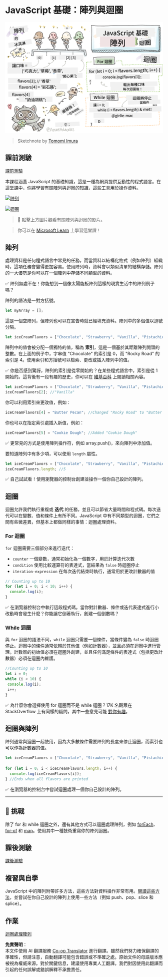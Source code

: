 <!--
CO_OP_TRANSLATOR_METADATA:
{
  "original_hash": "3f7f87871312cf6cc12662da7d973182",
  "translation_date": "2025-08-25T21:46:58+00:00",
  "source_file": "2-js-basics/4-arrays-loops/README.md",
  "language_code": "mo"
}
-->
# JavaScript 基礎：陣列與迴圈

![JavaScript 基礎 - 陣列](../../../../translated_images/webdev101-js-arrays.439d7528b8a294558d0e4302e448d193f8ad7495cc407539cc81f1afe904b470.mo.png)
> Sketchnote by [Tomomi Imura](https://twitter.com/girlie_mac)

## 課前測驗
[課前測驗](https://ff-quizzes.netlify.app/web/quiz/13)

本課程涵蓋 JavaScript 的基礎知識，這是一種為網頁提供互動性的程式語言。在這堂課中，你將學習有關陣列與迴圈的知識，這些工具用於操作資料。

[![陣列](https://img.youtube.com/vi/1U4qTyq02Xw/0.jpg)](https://youtube.com/watch?v=1U4qTyq02Xw "陣列")

[![迴圈](https://img.youtube.com/vi/Eeh7pxtTZ3k/0.jpg)](https://www.youtube.com/watch?v=Eeh7pxtTZ3k "迴圈")

> 🎥 點擊上方圖片觀看有關陣列與迴圈的影片。

> 你可以在 [Microsoft Learn](https://docs.microsoft.com/learn/modules/web-development-101-arrays/?WT.mc_id=academic-77807-sagibbon) 上學習這堂課！

## 陣列

處理資料是任何程式語言中常見的任務，而當資料以結構化格式（例如陣列）組織時，這項任務會變得更加容易。使用陣列時，資料會以類似清單的結構存儲。陣列的一大優勢是你可以在一個陣列中存儲不同類型的資料。

✅ 陣列無處不在！你能想到一個像太陽能板陣列這樣的現實生活中的陣列例子嗎？

陣列的語法是一對方括號。

```javascript
let myArray = [];
```

這是一個空陣列，但陣列也可以在宣告時就已經填充資料。陣列中的多個值以逗號分隔。

```javascript
let iceCreamFlavors = ["Chocolate", "Strawberry", "Vanilla", "Pistachio", "Rocky Road"];
```

陣列中的值會被分配一個獨特的值，稱為 **索引**，這是一個基於其距離陣列開頭的整數。在上面的例子中，字串值 "Chocolate" 的索引是 0，而 "Rocky Road" 的索引是 4。使用索引和方括號可以檢索、更改或插入陣列中的值。

✅ 你是否感到驚訝，陣列的索引是從零開始的？在某些程式語言中，索引是從 1 開始的。這背後有一段有趣的歷史，你可以在 [維基百科](https://en.wikipedia.org/wiki/Zero-based_numbering) 上閱讀相關內容。

```javascript
let iceCreamFlavors = ["Chocolate", "Strawberry", "Vanilla", "Pistachio", "Rocky Road"];
iceCreamFlavors[2]; //"Vanilla"
```

你可以利用索引來更改值，例如：

```javascript
iceCreamFlavors[4] = "Butter Pecan"; //Changed "Rocky Road" to "Butter Pecan"
```

你也可以在指定索引處插入新值，例如：

```javascript
iceCreamFlavors[5] = "Cookie Dough"; //Added "Cookie Dough"
```

✅ 更常見的方式是使用陣列操作符，例如 array.push()，來向陣列中添加值。

要知道陣列中有多少項，可以使用 `length` 屬性。

```javascript
let iceCreamFlavors = ["Chocolate", "Strawberry", "Vanilla", "Pistachio", "Rocky Road"];
iceCreamFlavors.length; //5
```

✅ 自己試試看！使用瀏覽器的控制台創建並操作一個你自己設計的陣列。

## 迴圈

迴圈允許我們執行重複或 **迭代** 的任務，並且可以節省大量時間和程式碼。每次迭代可以在變數、值和條件上有所不同。JavaScript 中有不同類型的迴圈，它們之間有些微差異，但基本上都做同樣的事情：迴圈處理資料。

### For 迴圈

`for` 迴圈需要三個部分來進行迭代：
- `counter` 一個變數，通常初始化為一個數字，用於計算迭代次數
- `condition` 使用比較運算符的表達式，當結果為 `false` 時迴圈停止
- `iteration-expression` 在每次迭代結束時執行，通常用於更改計數器的值
  
```javascript
// Counting up to 10
for (let i = 0; i < 10; i++) {
  console.log(i);
}
```

✅ 在瀏覽器控制台中執行這段程式碼。當你對計數器、條件或迭代表達式進行小改動時會發生什麼？你能讓它倒著執行，創建一個倒數嗎？

### While 迴圈

與 `for` 迴圈的語法不同，`while` 迴圈只需要一個條件，當條件變為 `false` 時迴圈停止。迴圈中的條件通常依賴於其他值（例如計數器），並且必須在迴圈中進行管理。計數器的初始值必須在迴圈外創建，並且任何滿足條件的表達式（包括更改計數器）必須在迴圈內維護。

```javascript
//Counting up to 10
let i = 0;
while (i < 10) {
 console.log(i);
 i++;
}
```

✅ 為什麼你會選擇使用 for 迴圈而不是 while 迴圈？17K 名觀眾在 StackOverflow 上有同樣的疑問，其中一些意見可能 [對你有趣](https://stackoverflow.com/questions/39969145/while-loops-vs-for-loops-in-javascript)。

## 迴圈與陣列

陣列通常與迴圈一起使用，因為大多數條件需要陣列的長度來停止迴圈，而索引也可以作為計數器的值。

```javascript
let iceCreamFlavors = ["Chocolate", "Strawberry", "Vanilla", "Pistachio", "Rocky Road"];

for (let i = 0; i < iceCreamFlavors.length; i++) {
  console.log(iceCreamFlavors[i]);
} //Ends when all flavors are printed
```

✅ 在瀏覽器的控制台中嘗試迴圈處理一個你自己設計的陣列。

---

## 🚀 挑戰

除了 for 和 while 迴圈之外，還有其他方式可以迴圈處理陣列，例如 [forEach](https://developer.mozilla.org/docs/Web/JavaScript/Reference/Global_Objects/Array/forEach)、[for-of](https://developer.mozilla.org/docs/Web/JavaScript/Reference/Statements/for...of) 和 [map](https://developer.mozilla.org/docs/Web/JavaScript/Reference/Global_Objects/Array/map)。使用其中一種技術重寫你的陣列迴圈。

## 課後測驗
[課後測驗](https://ff-quizzes.netlify.app/web/quiz/14)

## 複習與自學

JavaScript 中的陣列附帶許多方法，這些方法對資料操作非常有用。[閱讀這些方法](https://developer.mozilla.org/docs/Web/JavaScript/Reference/Global_Objects/Array)，並嘗試在你自己設計的陣列上使用一些方法（例如 push、pop、slice 和 splice）。

## 作業

[迴圈處理陣列](assignment.md)

**免責聲明**：  
本文件使用 AI 翻譯服務 [Co-op Translator](https://github.com/Azure/co-op-translator) 進行翻譯。雖然我們努力確保翻譯的準確性，但請注意，自動翻譯可能包含錯誤或不準確之處。原始文件的母語版本應被視為權威來源。對於關鍵信息，建議使用專業人工翻譯。我們對因使用此翻譯而引起的任何誤解或錯誤解釋不承擔責任。